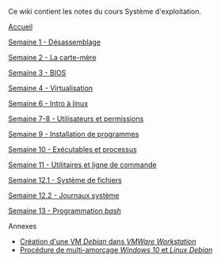 Ce wiki contient les notes du cours Système d'exploitation.

[Accueil](https://github.com/MFournier88/420-113/wiki/Home)

[Semaine 1 - Désassemblage](https://github.com/MFournier88/420-113/wiki/Semaine-1)

[Semaine 2 - La carte-mère](https://github.com/MFournier88/420-113/wiki/Semaine-2)
  
[Semaine 3 - BIOS](https://github.com/MFournier88/420-113/wiki/Semaine-3)

[Semaine 4 - Virtualisation](https://github.com/MFournier88/420-113/wiki/Semaine-4)

[Semaine 6 - Intro à linux](https://github.com/MFournier88/420-113/wiki/Semaine-6)

[Semaine 7-8 - Utilisateurs et permissions](https://github.com/MFournier88/420-113/wiki/Semaine-7-et-8)

[Semaine 9 - Installation de programmes](https://github.com/MFournier88/420-113/wiki/Semaine-9)

[Semaine 10 - Exécutables et processus](https://github.com/MFournier88/420-113/wiki/Semaine-10)

[Semaine 11 - Utilitaires et ligne de commande](https://github.com/MFournier88/420-113/wiki/Semaine-11)

[Semaine 12.1 - Système de fichiers](https://github.com/MFournier88/420-113/wiki/Semaine-12.1)

[Semaine 12.2 - Journaux système](https://github.com/MFournier88/420-113/wiki/Semaine-12.2)

[Semaine 13 - Programmation *bash*](https://github.com/MFournier88/420-113/wiki/Semaine-13)



Annexes
+ [Création d'une VM *Debian* dans *VMWare Workstation*](https://github.com/MFournier88/420-113/wiki/Annexe1)
+ [Procédure de multi-amorçage *Windows 10* et *Linux Debian*](https://github.com/MFournier88/420-113/wiki/Annexe2)
